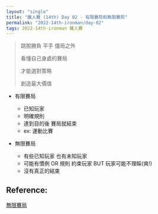 ```yaml
---
layout: "single"
title: "鐵人賽 (14th) Day 02 - 有限賽局和無限賽局"
permalink: "2022-14th-ironman/day-02"
tags: 2022-14th-ironman 鐵人賽
---
```



> 跳脫勝負 平手 僵局之外
>
> 看懂自己身處的賽局 
>
> 才能選對策略 
> 
> 創造最大價值  

- 有限賽局
    - 已知玩家
    - 明確規則
    - 達到目的後 賽局就結束
    - ex: 運動比賽

- 無限賽局
    - 有些已知玩家 也有未知玩家
    - 可能有慣例 OR 規則 約束玩家 BUT 玩家可能不理睬(爽!)
    - 沒有真正的結束

## Reference:

[無限賽局](https://www.books.com.tw/products/0010879567?sloc=main)